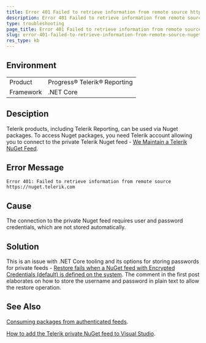 ```yaml
---
title: Error 401 Failed to retrieve information from remote source https://nuget.telerik.com on restoring Nuget packages in a .NET Core project
description: Error 401 Failed to retrieve information from remote source https://nuget.telerik.com on adding Telerik Nuget packages in .NET Core project
type: troubleshooting
page_title: Error 401 Failed to retrieve information from remote source https://nuget.telerik.com on using Telerik Nuget packages in .NET Core project
slug: error-401-failed-to-retrieve-information-from-remote-source-nugettelerikcom-on-restoring-nuget-packages-in-net-core-project
res_type: kb
---
```

  
## Environment

<table>
    <tbody>
	    <tr>
	    	<td>Product</td>
	    	<td>Progress® Telerik® Reporting</td>
	    </tr>
      <tr>
	    	<td>Framework</td>
	    	<td>.NET Core</td>
	    </tr>
    </tbody>
</table>  

## Desciption  

Telerik products, including Telerik Reporting, can be used via Nuget packages. To access Nuget packages, you need Telerik account allowing you to connect to the private Telerik Nuget feed - <a href="https://www.telerik.com/blogs/we-maintain-a-telerik-nuget-feed" target="_blank">We Maintain a Telerik NuGet Feed</a>. 

## Error Message

```
Error 401: Failed to retrieve information from remote source https://nuget.telerik.com
```

## Cause

The connection to the private Nuget feed requires user and password credentials, which are not stored automatically.   
  
## Solution  

This is an issue with .NET Core tooling and its options for storing passwords for private feeds - <a href="https://github.com/dotnet/cli/issues/3174" target="_blank">Restore fails when a NuGet feed with Encrypted Credentials (default) is defined on the system</a>. The comment in the first post elaborates on how to store the username and password in plain text to allow the restore operation.  
  
## See Also

<a href="https://docs.microsoft.com/en-us/nuget/consume-packages/consuming-packages-authenticated-feeds" target="_blank">Consuming packages from authenticated feeds</a>.

<a href="../add-the-telerik-private-nuget-feed-to-visual-studio" target="_blank">How to add the Telerik private NuGet feed to Visual Studio</a>.
